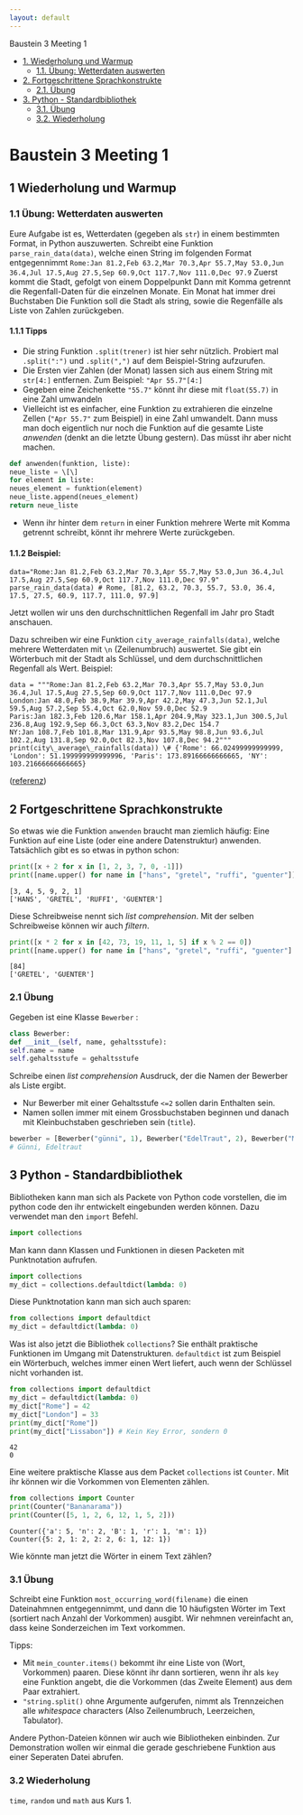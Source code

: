 ```yaml
---
layout: default
---
```


Baustein 3 Meeting 1

* [1\. Wiederholung und Warmup](#1-wiederholung-und-warmup)
    * [1.1. Übung: Wetterdaten auswerten](#11-bung-wetterdaten-auswerten)
* [2\. Fortgeschrittene Sprachkonstrukte](#2-fortgeschrittene-sprachkonstrukte)
    * [2.1. Übung](#21-bung)
* [3\. Python - Standardbibliothek](#3-python---standardbibliothek)
    * [3.1. Übung](#31-bung)
    * [3.2. Wiederholung](#32-wiederholung)

Baustein 3 Meeting 1
====================

1 Wiederholung und Warmup
-------------------------

### 1.1 Übung: Wetterdaten auswerten

Eure Aufgabe ist es, Wetterdaten (gegeben als `str`) in einem bestimmten Format, in Python auszuwerten. Schreibt eine Funktion `parse_rain_data(data)`, welche einen String im folgenden Format entgegennimmt `Rome:Jan 81.2,Feb 63.2,Mar 70.3,Apr 55.7,May 53.0,Jun 36.4,Jul 17.5,Aug 27.5,Sep 60.9,Oct 117.7,Nov 111.0,Dec 97.9` Zuerst kommt die Stadt, gefolgt von einem Doppelpunkt Dann mit Komma getrennt die Regenfall-Daten für die einzelnen Monate. Ein Monat hat immer drei Buchstaben Die Funktion soll die Stadt als string, sowie die Regenfälle als Liste von Zahlen zurückgeben.

#### 1.1.1 Tipps

* Die string Funktion `.split(trener)` ist hier sehr nützlich. Probiert mal `.split(":")` und `.split(",")` auf dem Beispiel-String aufzurufen.
* Die Ersten vier Zahlen (der Monat) lassen sich aus einem String mit `str[4:]` entfernen. Zum Beispiel: `"Apr 55.7"[4:]`
* Gegeben eine Zeichenkette `"55.7"` könnt ihr diese mit `float(55.7)` in eine Zahl umwandeln
* Vielleicht ist es einfacher, eine Funktion zu extrahieren die einzelne Zellen (`"Apr 55.7"` zum Beispiel) in eine Zahl umwandelt. Dann muss man doch eigentlich nur noch die Funktion auf die gesamte Liste _anwenden_ (denkt an die letzte Übung gestern). Das müsst ihr aber nicht machen.

```python
def anwenden(funktion, liste):
neue_liste = \[\]
for element in liste:
neues_element = funktion(element)
neue_liste.append(neues_element)
return neue_liste
```

* Wenn ihr hinter dem `return` in einer Funktion mehrere Werte mit Komma getrennt schreibt, könnt ihr mehrere Werte zurückgeben.

#### 1.1.2 Beispiel:

```
data="Rome:Jan 81.2,Feb 63.2,Mar 70.3,Apr 55.7,May 53.0,Jun 36.4,Jul 17.5,Aug 27.5,Sep 60.9,Oct 117.7,Nov 111.0,Dec 97.9"
parse_rain_data(data) # Rome, [81.2, 63.2, 70.3, 55.7, 53.0, 36.4, 17.5, 27.5, 60.9, 117.7, 111.0, 97.9]
```

Jetzt wollen wir uns den durchschnittlichen Regenfall im Jahr pro Stadt anschauen.

Dazu schreiben wir eine Funktion `city_average_rainfalls(data)`, welche mehrere Wetterdaten mit `\n` (Zeilenumbruch) auswertet. Sie gibt ein Wörterbuch mit der Stadt als Schlüssel, und dem durchschnittlichen Regenfall als Wert. Beispiel:

```
data = """Rome:Jan 81.2,Feb 63.2,Mar 70.3,Apr 55.7,May 53.0,Jun 36.4,Jul 17.5,Aug 27.5,Sep 60.9,Oct 117.7,Nov 111.0,Dec 97.9
London:Jan 48.0,Feb 38.9,Mar 39.9,Apr 42.2,May 47.3,Jun 52.1,Jul 59.5,Aug 57.2,Sep 55.4,Oct 62.0,Nov 59.0,Dec 52.9
Paris:Jan 182.3,Feb 120.6,Mar 158.1,Apr 204.9,May 323.1,Jun 300.5,Jul 236.8,Aug 192.9,Sep 66.3,Oct 63.3,Nov 83.2,Dec 154.7
NY:Jan 108.7,Feb 101.8,Mar 131.9,Apr 93.5,May 98.8,Jun 93.6,Jul 102.2,Aug 131.8,Sep 92.0,Oct 82.3,Nov 107.8,Dec 94.2"""
print(city\_average\_rainfalls(data)) \# {'Rome': 66.02499999999999, 'London': 51.199999999999996, 'Paris': 173.89166666666665, 'NY': 103.21666666666665}
```

([referenz](https://www.codewars.com/kata/56a32dd6e4f4748cc3000006/train/python))

2 Fortgeschrittene Sprachkonstrukte
-----------------------------------

So etwas wie die Funktion `anwenden` braucht man ziemlich häufig: Eine Funktion auf eine Liste (oder eine andere Datenstruktur) anwenden. Tatsächlich gibt es so etwas in python schon:

```python
print([x + 2 for x in [1, 2, 3, 7, 0, -1]])
print([name.upper() for name in ["hans", "gretel", "ruffi", "guenter"]])
```

```
[3, 4, 5, 9, 2, 1]
['HANS', 'GRETEL', 'RUFFI', 'GUENTER']
```

Diese Schreibweise nennt sich _list comprehension_. Mit der selben Schreibweise können wir auch _filtern_.

```python
print([x * 2 for x in [42, 73, 19, 11, 1, 5] if x % 2 == 0])
print([name.upper() for name in ["hans", "gretel", "ruffi", "guenter"] if name.startswith("g")])
```

```
[84]
['GRETEL', 'GUENTER']
```

### 2.1 Übung

Gegeben ist eine Klasse `Bewerber` :

```python
class Bewerber:
def __init__(self, name, gehaltsstufe):
self.name = name
self.gehaltsstufe = gehaltsstufe
```

Schreibe einen _list comprehension_ Ausdruck, der die Namen der Bewerber als Liste ergibt.

* Nur Bewerber mit einer Gehaltsstufe `<=2` sollen darin Enthalten sein.
* Namen sollen immer mit einem Grossbuchstaben beginnen und danach mit Kleinbuchstaben geschrieben sein (`title`).

```python
bewerber = [Bewerber("günni", 1), Bewerber("EdelTraut", 2), Bewerber("MAGGIE", 99)]
# Günni, Edeltraut
```

3 Python - Standardbibliothek
-----------------------------

Bibliotheken kann man sich als Packete von Python code vorstellen, die im python code den ihr entwickelt eingebunden werden können. Dazu verwendet man den `import` Befehl.

```python
import collections
```

Man kann dann Klassen und Funktionen in diesen Packeten mit Punktnotation aufrufen.

```python
import collections
my_dict = collections.defaultdict(lambda: 0)
```

Diese Punktnotation kann man sich auch sparen:

```python
from collections import defaultdict
my_dict = defaultdict(lambda: 0)
```

Was ist also jetzt die Bibliothek `collections`? Sie enthält praktische Funktionen im Umgang mit Datenstrukturen. `defaultdict` ist zum Beispiel ein Wörterbuch, welches immer einen Wert liefert, auch wenn der Schlüssel nicht vorhanden ist.

```python
from collections import defaultdict
my_dict = defaultdict(lambda: 0)
my_dict["Rome"] = 42
my_dict["London"] = 33
print(my_dict["Rome"])
print(my_dict["Lissabon"]) # Kein Key Error, sondern 0
```

```
42
0
```

Eine weitere praktische Klasse aus dem Packet `collections` ist `Counter`. Mit ihr können wir die Vorkommen von Elementen zählen.

```python
from collections import Counter
print(Counter("Bananarama"))
print(Counter([5, 1, 2, 6, 12, 1, 5, 2]))
```

```
Counter({'a': 5, 'n': 2, 'B': 1, 'r': 1, 'm': 1})
Counter({5: 2, 1: 2, 2: 2, 6: 1, 12: 1})
```

Wie könnte man jetzt die Wörter in einem Text zählen?

### 3.1 Übung

Schreibt eine Funktion `most_occurring_word(filename)` die einen Dateinahmnen entgegennimmt, und dann die 10 häufigsten Wörter im Text (sortiert nach Anzahl der Vorkommen) ausgibt. Wir nehmnen vereinfacht an, dass keine Sonderzeichen im Text vorkommen.

Tipps:

* Mit `mein_counter.items()` bekommt ihr eine Liste von (Wort, Vorkommen) paaren. Diese könnt ihr dann sortieren, wenn ihr als `key` eine Funktion angebt, die die Vorkommen (das Zweite Element) aus dem Paar extrahiert.
* `"string.split()` ohne Argumente aufgerufen, nimmt als Trennzeichen alle _whitespace_ characters (Also Zeilenumbruch, Leerzeichen, Tabulator).

Andere Python-Dateien können wir auch wie Bibliotheken einbinden. Zur Demonstration wollen wir einmal die gerade geschriebene Funktion aus einer Seperaten Datei abrufen.

### 3.2 Wiederholung

`time`, `random` und `math` aus Kurs 1.